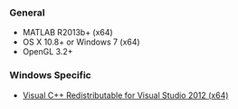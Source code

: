 ### General
- MATLAB R2013b+ (x64)
- OS X 10.8+ or Windows 7 (x64)
- OpenGL 3.2+

### Windows Specific
- [Visual C++ Redistributable for Visual Studio 2012 (x64)](https://www.microsoft.com/en-us/download/details.aspx?id=30679)
